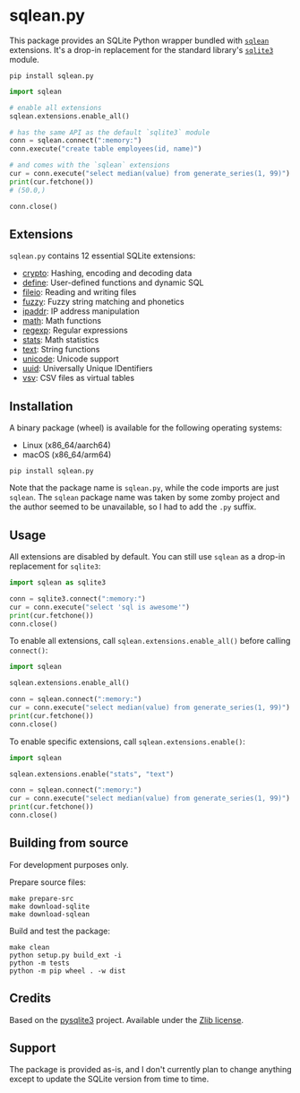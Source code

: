 # sqlean.py

This package provides an SQLite Python wrapper bundled with [`sqlean`](https://github.com/nalgeon/sqlean) extensions. It's a drop-in replacement for the standard library's [`sqlite3`](https://docs.python.org/3/library/sqlite3.html) module.

```
pip install sqlean.py
```

```python
import sqlean

# enable all extensions
sqlean.extensions.enable_all()

# has the same API as the default `sqlite3` module
conn = sqlean.connect(":memory:")
conn.execute("create table employees(id, name)")

# and comes with the `sqlean` extensions
cur = conn.execute("select median(value) from generate_series(1, 99)")
print(cur.fetchone())
# (50.0,)

conn.close()
```

## Extensions

`sqlean.py` contains 12 essential SQLite extensions:

-   [crypto](https://github.com/nalgeon/sqlean/blob/main/docs/crypto.md): Hashing, encoding and decoding data
-   [define](https://github.com/nalgeon/sqlean/blob/main/docs/define.md): User-defined functions and dynamic SQL
-   [fileio](https://github.com/nalgeon/sqlean/blob/main/docs/fileio.md): Reading and writing files
-   [fuzzy](https://github.com/nalgeon/sqlean/blob/main/docs/fuzzy.md): Fuzzy string matching and phonetics
-   [ipaddr](https://github.com/nalgeon/sqlean/blob/main/docs/ipaddr.md): IP address manipulation
-   [math](https://github.com/nalgeon/sqlean/blob/main/docs/math.md): Math functions
-   [regexp](https://github.com/nalgeon/sqlean/blob/main/docs/regexp.md): Regular expressions
-   [stats](https://github.com/nalgeon/sqlean/blob/main/docs/stats.md): Math statistics
-   [text](https://github.com/nalgeon/sqlean/blob/main/docs/text.md): String functions
-   [unicode](https://github.com/nalgeon/sqlean/blob/main/docs/unicode.md): Unicode support
-   [uuid](https://github.com/nalgeon/sqlean/blob/main/docs/uuid.md): Universally Unique IDentifiers
-   [vsv](https://github.com/nalgeon/sqlean/blob/main/docs/vsv.md): CSV files as virtual tables

## Installation

A binary package (wheel) is available for the following operating systems:

-   Linux (x86_64/aarch64)
-   macOS (x86_64/arm64)

```
pip install sqlean.py
```

Note that the package name is `sqlean.py`, while the code imports are just `sqlean`. The `sqlean` package name was taken by some zomby project and the author seemed to be unavailable, so I had to add the `.py` suffix.

## Usage

All extensions are disabled by default. You can still use `sqlean` as a drop-in replacement for `sqlite3`:

```python
import sqlean as sqlite3

conn = sqlite3.connect(":memory:")
cur = conn.execute("select 'sql is awesome'")
print(cur.fetchone())
conn.close()
```

To enable all extensions, call `sqlean.extensions.enable_all()` before calling `connect()`:

```python
import sqlean

sqlean.extensions.enable_all()

conn = sqlean.connect(":memory:")
cur = conn.execute("select median(value) from generate_series(1, 99)")
print(cur.fetchone())
conn.close()
```

To enable specific extensions, call `sqlean.extensions.enable()`:

```python
import sqlean

sqlean.extensions.enable("stats", "text")

conn = sqlean.connect(":memory:")
cur = conn.execute("select median(value) from generate_series(1, 99)")
print(cur.fetchone())
conn.close()
```

## Building from source

For development purposes only.

Prepare source files:

```
make prepare-src
make download-sqlite
make download-sqlean
```

Build and test the package:

```
make clean
python setup.py build_ext -i
python -m tests
python -m pip wheel . -w dist
```

## Credits

Based on the [pysqlite3](https://github.com/coleifer/pysqlite3) project. Available under the [Zlib license](LICENSE).

## Support

The package is provided as-is, and I don't currently plan to change anything except to update the SQLite version from time to time.

